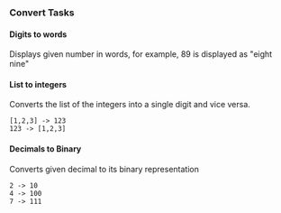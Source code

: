### Convert Tasks

#### Digits to words

Displays given number in words, for example, 89 is displayed as "eight nine"

#### List to integers

Converts the list of the integers into a single digit and vice versa.
```
[1,2,3] -> 123
123 -> [1,2,3]
```
#### Decimals to Binary

Converts given decimal to its binary representation
```
2 -> 10
4 -> 100
7 -> 111
```
